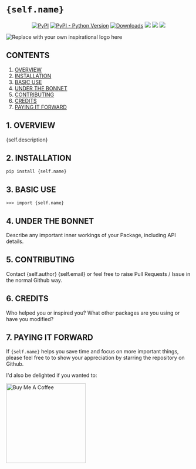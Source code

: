 # `{self.name}`

<p align="center">
    <a href="https://pypi.python.org/pypi/{self.name}"><img alt="PyPI" src="https://img.shields.io/pypi/v/{self.name}.svg"></a>
	<a href="https://pypi.python.org/pypi/{self.name}"><img alt="PyPI - Python Version" src="https://img.shields.io/pypi/pyversions/{self.name}.svg"></a>
    <a href="https://pepy.tech/project/{self.name}"><img alt="Downloads" src="https://pepy.tech/badge/{self.name}"></a>
    <a href="#Contribution" title="Contributions are welcome"><img src="https://img.shields.io/badge/contributions-welcome-green.svg"></a>
    <a href="https://github.com/{self.Github_username}/{self.name}/releases" title="{self.name}"><img src="https://img.shields.io/github/release-date/{self.Github_username}/{self.name}?color=green&label=updated"></a>
    <a href="https://twitter.com/@{self.Github_username}" title="Follow us on Twitter"><img src="https://img.shields.io/twitter/follow/{self.Github_username}.svg?style=social&label=Follow"></a>
</p>

![Replace with your own inspirational logo here](https://github.com/PFython/easypypi/blob/main/easypypi.png?raw=true)

## CONTENTS

1. [OVERVIEW](#1.-OVERVIEW)
2. [INSTALLATION](#2.-INSTALLATION)
3. [BASIC USE](#3.-BASIC-USE)
4. [UNDER THE BONNET](#4.-UNDER-THE-BONNET)
5. [CONTRIBUTING](#5.-CONTRIBUTING)
6. [CREDITS](#6.-CREDITS)
7. [PAYING IT FORWARD](#7.-PAYING-IT-FORWARD)


## 1. OVERVIEW
{self.description}

## 2. INSTALLATION

    pip install {self.name}


## 3. BASIC USE

    >>> import {self.name}


## 4. UNDER THE BONNET

Describe any important inner workings of your Package, including API details.

## 5. CONTRIBUTING

Contact {self.author} {self.email} or feel free to raise Pull Requests / Issue in the normal Github way.

## 6. CREDITS

Who helped you or inspired you?  What other packages are you using or have you modified?

## 7. PAYING IT FORWARD

If `{self.name}` helps you save time and focus on more important things, please feel free to to show your appreciation by starring the repository on Github.

I'd also be delighted if you wanted to:

<a href="https://www.buymeacoffee.com/{self.Github_username}" target="_blank"><img src="https://cdn.buymeacoffee.com/buttons/v2/arial-yellow.png" alt="Buy Me A Coffee" width="217px" ></a>
